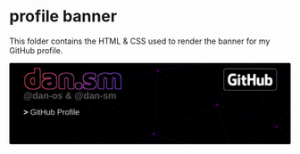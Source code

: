# profile banner

This folder contains the HTML & CSS used to render the banner for my GitHub profile.

[![Banner](https://github.com/dan-os/dan-os/blob/main/banner/image.png?raw=true)](https://github.com/dan-os)
